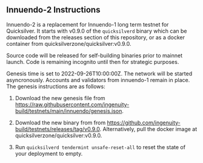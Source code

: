 ## Innuendo-2 Instructions

Innuendo-2 is a replacement for Innuendo-1 long term testnet for Quicksilver. It starts with v0.9.0 of the `quicksilverd` binary which can be downloaded from the releases section of this repository, or as a docker container from quicksilverzone/quicksilver:v0.9.0.

Source code will be released for self-building binaries prior to mainnet launch. Code is remaining incognito until then for strategic purposes.

Genesis time is set to 2022-09-26T10:00:00Z. The network will be started asyncronously. Accounts and validators from innuendo-1 remain in place. The genesis instructions are as follows:

1. Download the new genesis file from https://raw.githubusercontent.com/ingenuity-build/testnets/main/innuendo/genesis.json.

1. Download the new binary from from https://github.com/ingenuity-build/testnets/releases/tag/v0.9.0. Alternatively, pull the docker image at quicksilverzone/quicksilver:v0.9.0.

1. Run `quicksilverd tendermint unsafe-reset-all` to reset the state of your deployment to empty. 


